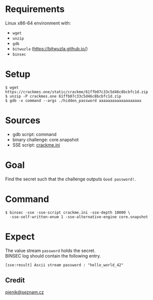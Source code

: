# Requirements

Linux x86-64 environment with:
- `wget`
- `unzip`
- `gdb`
- `bitwuzla` (https://bitwuzla.github.io/)
- `binsec`

# Setup

```console
$ wget  https://crackmes.one/static/crackme/61ffb07c33c5d46c8bcbfc1d.zip
$ unzip -P crackmes.one 61ffb07c33c5d46c8bcbfc1d.zip
$ gdb -x command --args ./hidden_password aaaaaaaaaaaaaaaaaaa
```

# Sources

- gdb script:           command
- binary challenge:     core.snapshot
- SSE script:           [crackme.ini](./crackme.ini)

# Goal

Find the secret such that the challenge outputs `Good password!`.

# Command

```console
$ binsec -sse -sse-script crackme.ini -sse-depth 10000 \
  -sse-self-written-enum 1 -sse-alternative-engine core.snapshot
```

# Expect

The value stream `password` holds the secret.  
BINSEC log should contain the following entry.

```console
[sse:result] Ascii stream password : "hello_world_42"
```

## Credit

[pjenik@seznam.cz](https://crackmes.one/user/pjenik@seznam.cz)
